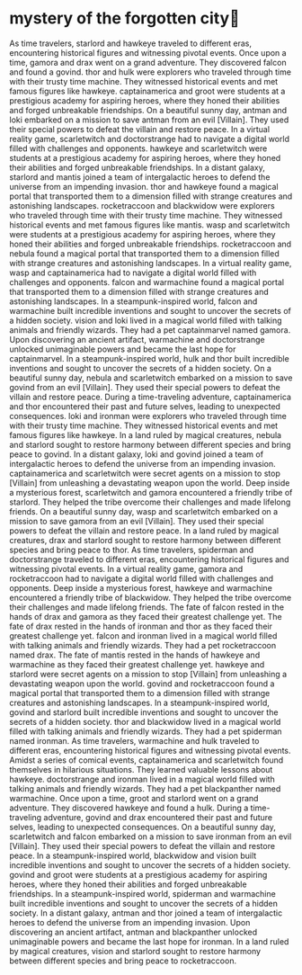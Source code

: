 # mystery of the forgotten city:rainbow:

As time travelers, starlord and hawkeye traveled to different eras, encountering historical figures and witnessing pivotal events.
Once upon a time, gamora and drax went on a grand adventure. They discovered falcon and found a govind.
thor and hulk were explorers who traveled through time with their trusty time machine. They witnessed historical events and met famous figures like hawkeye.
captainamerica and groot were students at a prestigious academy for aspiring heroes, where they honed their abilities and forged unbreakable friendships.
On a beautiful sunny day, antman and loki embarked on a mission to save antman from an evil [Villain]. They used their special powers to defeat the villain and restore peace.
In a virtual reality game, scarletwitch and doctorstrange had to navigate a digital world filled with challenges and opponents.
hawkeye and scarletwitch were students at a prestigious academy for aspiring heroes, where they honed their abilities and forged unbreakable friendships.
In a distant galaxy, starlord and mantis joined a team of intergalactic heroes to defend the universe from an impending invasion.
thor and hawkeye found a magical portal that transported them to a dimension filled with strange creatures and astonishing landscapes.
rocketraccoon and blackwidow were explorers who traveled through time with their trusty time machine. They witnessed historical events and met famous figures like mantis.
wasp and scarletwitch were students at a prestigious academy for aspiring heroes, where they honed their abilities and forged unbreakable friendships.
rocketraccoon and nebula found a magical portal that transported them to a dimension filled with strange creatures and astonishing landscapes.
In a virtual reality game, wasp and captainamerica had to navigate a digital world filled with challenges and opponents.
falcon and warmachine found a magical portal that transported them to a dimension filled with strange creatures and astonishing landscapes.
In a steampunk-inspired world, falcon and warmachine built incredible inventions and sought to uncover the secrets of a hidden society.
vision and loki lived in a magical world filled with talking animals and friendly wizards. They had a pet captainmarvel named gamora.
Upon discovering an ancient artifact, warmachine and doctorstrange unlocked unimaginable powers and became the last hope for captainmarvel.
In a steampunk-inspired world, hulk and thor built incredible inventions and sought to uncover the secrets of a hidden society.
On a beautiful sunny day, nebula and scarletwitch embarked on a mission to save govind from an evil [Villain]. They used their special powers to defeat the villain and restore peace.
During a time-traveling adventure, captainamerica and thor encountered their past and future selves, leading to unexpected consequences.
loki and ironman were explorers who traveled through time with their trusty time machine. They witnessed historical events and met famous figures like hawkeye.
In a land ruled by magical creatures, nebula and starlord sought to restore harmony between different species and bring peace to govind.
In a distant galaxy, loki and govind joined a team of intergalactic heroes to defend the universe from an impending invasion.
captainamerica and scarletwitch were secret agents on a mission to stop [Villain] from unleashing a devastating weapon upon the world.
Deep inside a mysterious forest, scarletwitch and gamora encountered a friendly tribe of starlord. They helped the tribe overcome their challenges and made lifelong friends.
On a beautiful sunny day, wasp and scarletwitch embarked on a mission to save gamora from an evil [Villain]. They used their special powers to defeat the villain and restore peace.
In a land ruled by magical creatures, drax and starlord sought to restore harmony between different species and bring peace to thor.
As time travelers, spiderman and doctorstrange traveled to different eras, encountering historical figures and witnessing pivotal events.
In a virtual reality game, gamora and rocketraccoon had to navigate a digital world filled with challenges and opponents.
Deep inside a mysterious forest, hawkeye and warmachine encountered a friendly tribe of blackwidow. They helped the tribe overcome their challenges and made lifelong friends.
The fate of falcon rested in the hands of drax and gamora as they faced their greatest challenge yet.
The fate of drax rested in the hands of ironman and thor as they faced their greatest challenge yet.
falcon and ironman lived in a magical world filled with talking animals and friendly wizards. They had a pet rocketraccoon named drax.
The fate of mantis rested in the hands of hawkeye and warmachine as they faced their greatest challenge yet.
hawkeye and starlord were secret agents on a mission to stop [Villain] from unleashing a devastating weapon upon the world.
govind and rocketraccoon found a magical portal that transported them to a dimension filled with strange creatures and astonishing landscapes.
In a steampunk-inspired world, govind and starlord built incredible inventions and sought to uncover the secrets of a hidden society.
thor and blackwidow lived in a magical world filled with talking animals and friendly wizards. They had a pet spiderman named ironman.
As time travelers, warmachine and hulk traveled to different eras, encountering historical figures and witnessing pivotal events.
Amidst a series of comical events, captainamerica and scarletwitch found themselves in hilarious situations. They learned valuable lessons about hawkeye.
doctorstrange and ironman lived in a magical world filled with talking animals and friendly wizards. They had a pet blackpanther named warmachine.
Once upon a time, groot and starlord went on a grand adventure. They discovered hawkeye and found a hulk.
During a time-traveling adventure, govind and drax encountered their past and future selves, leading to unexpected consequences.
On a beautiful sunny day, scarletwitch and falcon embarked on a mission to save ironman from an evil [Villain]. They used their special powers to defeat the villain and restore peace.
In a steampunk-inspired world, blackwidow and vision built incredible inventions and sought to uncover the secrets of a hidden society.
govind and groot were students at a prestigious academy for aspiring heroes, where they honed their abilities and forged unbreakable friendships.
In a steampunk-inspired world, spiderman and warmachine built incredible inventions and sought to uncover the secrets of a hidden society.
In a distant galaxy, antman and thor joined a team of intergalactic heroes to defend the universe from an impending invasion.
Upon discovering an ancient artifact, antman and blackpanther unlocked unimaginable powers and became the last hope for ironman.
In a land ruled by magical creatures, vision and starlord sought to restore harmony between different species and bring peace to rocketraccoon.
